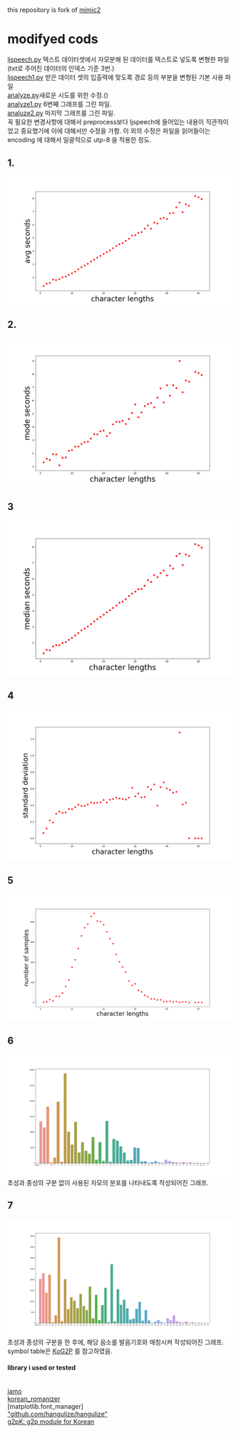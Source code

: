 ##
this repository is fork of [mimic2](https://github.com/MycroftAI/mimic2)
# modifyed cods
[ljspeech.py](https://github.com/jang-chinseok/Visualizing-voice-data/blob/main/datasets/ljspeech.py) 텍스트 데이터셋에서 자모분해 된 데이터를 텍스트로 넣도록 변형한 파일 (txt로 주어진 데이터의 인덱스 기준 3번.)<br>
[ljspeech1.py](https://github.com/jang-chinseok/Visualizing-voice-data/blob/main/datasets/ljspeech1.py) 받은 데이터 셋의 입출력에 맞도록 경로 등의 부분을 변형된 기본 사용 파일 <br>
[analyze.py](https://github.com/jang-chinseok/Visualizing-voice-data/blob/main/analyze.py)새로운 시도를 위한 수정.()<br>
[analyze1.py](https://github.com/jang-chinseok/Visualizing-voice-data/blob/main/analyze1.py) 6번째 그래프를 그린 파일.<br>
[analuze2.py](https://github.com/jang-chinseok/Visualizing-voice-data/blob/main/analyze2.py) 마지막 그래프를 그린 파일.<br>
꼭 필요한 변경사항에 대해서 preprocess보다 ljspeech에 들어있는 내용이 직관적이었고 중요했기에 이에 대해서만 수정을 가함.
이 외의 수정은 파일을 읽어들이는 encoding 에 대해서 일괄적으로 utp-8 을 적용한 정도.
## 1.
![avgsecvslen](visualizing/Figure_1.png)


## 2.
![avgsecvslen](visualizing/Figure_2.png)


## 3

![avgsecvslen](visualizing/Figure_3.png)
## 4

![avgsecvslen](visualizing/Figure_4.png)

## 5
![avgsecvslen](visualizing/Figure_5.png)

## 6
![avgsecvslen](visualizing/Figure_6.png)
초성과 종성의 구분 없이 사용된 자모의 분포를 나타내도록 작성되어진 그래프.
## 7
![avgsecvslen](visualizing/Figure_6-Symbols.png)
초성과 종성의 구분을 한 후에, 해당 음소를 발음기호와 매칭시켜 작성되어진 그래프.
symbol table은 [KoG2P](https://github.com/scarletcho/KoG2P) 를 참고하였음.<ar>


#### library i used or tested
  <br>[jamo](https://github.com/JDongian/python-jamo)
  <br>[korean_romanizer](https://github.com/osori/korean-romanizer)
  <br>[matplotlib.font_manager]
  <br>["github.com/hangulize/hangulize"](https://github.com/hangulize/hangulize)
  <br>[g2pK: g2p module for Korean](https://github.com/Kyubyong/g2pK)
  
